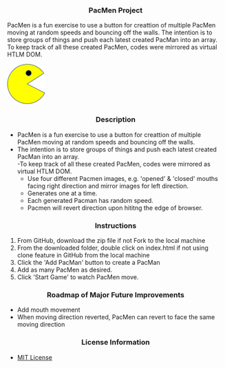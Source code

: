 ### <div align="center">PacMen Project</div>

PacMen is a fun exercise to use a button for creattion of multiple PacMen moving at random speeds and bouncing off the walls.
The intention is to store groups of things and push each latest created PacMan into an array.  
To keep track of all these created PacMen, codes were mirrored as virtual HTLM DOM.


<img src= "PacMan1.png" width='88'/>

### <div align="center">Description</div>
- PacMen is a fun exercise to use a button for creattion of multiple PacMen moving at random speeds and bouncing off the walls.
- The intention is to store groups of things and push each latest created PacMan into an array.  
-To keep track of all these created PacMen, codes were mirrored as virtual HTLM DOM.
   - Use four different Pacmen images, e.g. 'opened' & 'closed' mouths facing right direction and mirror images for left direction.
   - Generates one at a time.
   - Each generated Pacman has random speed.
   - Pacmen will revert direction upon hititng the edge of browser.

### <div align="center">Instructions</div>
 1. From GitHub, download the zip file if not Fork to the local machine
 2. From the downloaded folder, double click on index.html if not using clone feature in GitHub from the local machine
 3. Click the 'Add PacMan' button to create a PacMan
 4. Add as many PacMen as desired.
 5. Click 'Start Game' to watch PacMen move.

 ### <div align="center">Roadmap of Major Future Improvements</div>
 - Add mouth movement
 - When moving direction reverted, PacMen can revert to face the same moving direction


### <div align="center">License Information</div>
 - [MIT License](https://mit-license.org/)

